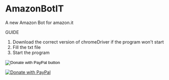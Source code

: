 # AmazonBotIT
A new Amazon Bot for amazon.it

GUIDE
1. Download the correct version of chromeDriver if the program won't start
2. Fill the txt file
3. Start the program

<form action="https://www.paypal.com/donate" method="post" target="_top">
<input type="hidden" name="hosted_button_id" value="29C8HAWPTVRGE" />
<input type="image" src="https://www.paypalobjects.com/en_US/i/btn/btn_donate_LG.gif" border="0" name="submit" title="PayPal - The safer, easier way to pay online!" alt="Donate with PayPal button" />
<img alt="" border="0" src="https://www.paypal.com/en_IT/i/scr/pixel.gif" width="1" height="1" />
</form>


<a href="https://www.paypal.com/cgi-bin/webscr?cmd=_s-xclick&hosted_button_id=29C8HAWPTVRGE">
  <img src="https://raw.githubusercontent.com/stefan-niedermann/paypal-donate-button/master/paypal-donate-button.png" alt="Donate with PayPal" />
</a>

